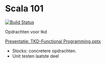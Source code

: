 # Scala 101

[![Build Status](https://git.sogyo.nl/TKD/scala101/badges/master/build.svg)](https://git.sogyo.nl/TKD/scala101/badges/master/build.svg)

Opdrachten voor tkd

[Presentatie: TKD-Functional Programming.pptx](https://docs.google.com/presentation/d/1-UXQAXozvWV-M48wimweOjQoGP1YW_ApXKDgOTfcYXk/)


- Stocks: concretere opdrachten. 
- Unit testen laatste deel